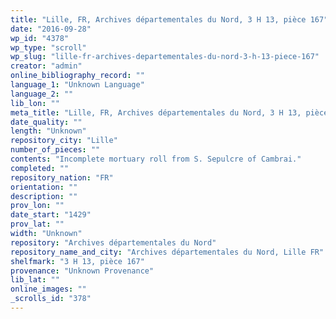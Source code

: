 ```yaml
---
title: "Lille, FR, Archives départementales du Nord, 3 H 13, pièce 167"
date: "2016-09-28"
wp_id: "4378"
wp_type: "scroll"
wp_slug: "lille-fr-archives-departementales-du-nord-3-h-13-piece-167"
creator: "admin"
online_bibliography_record: ""
language_1: "Unknown Language"
language_2: ""
lib_lon: ""
meta_title: "Lille, FR, Archives départementales du Nord, 3 H 13, pièce 167"
date_quality: ""
length: "Unknown"
repository_city: "Lille"
number_of_pieces: ""
contents: "Incomplete mortuary roll from S. Sepulcre of Cambrai."
completed: ""
repository_nation: "FR"
orientation: ""
description: ""
prov_lon: ""
date_start: "1429"
prov_lat: ""
width: "Unknown"
repository: "Archives départementales du Nord"
repository_name_and_city: "Archives départementales du Nord, Lille FR"
shelfmark: "3 H 13, pièce 167"
provenance: "Unknown Provenance"
lib_lat: ""
online_images: ""
_scrolls_id: "378"
---
```



